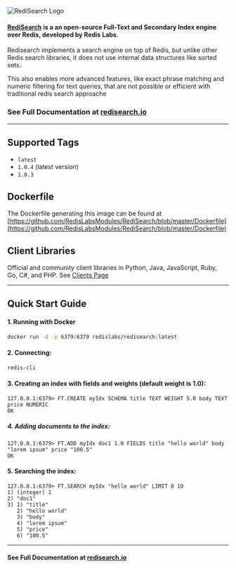 ![RediSearch Logo](http://redisearch.io/logo.png)

#### [RediSearch](http://redisearch.io) is a an open-source Full-Text and Secondary Index engine over Redis, developed by Redis Labs.

Redisearch implements a search engine on top of Redis, but unlike other Redis 
search libraries, it does not use internal data structures like sorted sets.

This also enables more advanced features, like exact phrase matching and numeric filtering for text queries, 
that are not possible or efficient with traditional redis search approache

### See Full Documentation at [redisearch.io](http://redisearch.io)
----

## Supported Tags

 * `latest` 
 * `1.0.4` (latest version)
 * `1.0.3` 

## Dockerfile

The Dockerfile generating this image can be found at [https://github.com/RedisLabsModules/RediSearch/blob/master/Dockerfile](https://github.com/RedisLabsModules/RediSearch/blob/master/Dockerfile)

## Client Libraries

Official and community client libraries in Python, Java, JavaScript, Ruby, Go, C#, and PHP. 
See [Clients Page](http://redisearch.io/Clients)

---

## Quick Start Guide

#### 1. Running with Docker

```sh
docker run -d -p 6379:6379 redislabs/redisearch:latest
```

#### 2. Connecting:

```sh
redis-cli
```

#### 3. Creating an index with fields and weights (default weight is 1.0):

```
127.0.0.1:6379> FT.CREATE myIdx SCHEMA title TEXT WEIGHT 5.0 body TEXT price NUMERIC
OK 

``` 

##### 4.  Adding documents to the index:
```
127.0.0.1:6379> FT.ADD myIdx doc1 1.0 FIELDS title "hello world" body "lorem ipsum" price "100.5"
OK
```

#### 5. Searching the index:

```
127.0.0.1:6379> FT.SEARCH myIdx "hello world" LIMIT 0 10
1) (integer) 1
2) "doc1"
3) 1) "title"
   2) "hello world"
   3) "body"
   4) "lorem ipsum"
   5) "price"
   6) "100.5"
```

----

#### See Full Documentation at [redisearch.io](http://redisearch.io)


